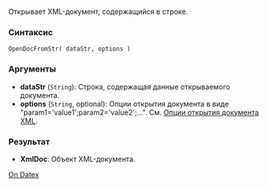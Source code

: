 Открывает XML-документ, содержащийся в строке.

### Синтаксис
`OpenDocFromStr( dataStr, options )`

### Аргументы
- **dataStr** (`String`): Строка, содержащая данные открываемого документа.
- **options** (`String`, optional): Опции открытия документа в виде "param1='value1';param2='value2';...". См. [Опции открытия документа XML](http://docs.datex.ru/article.htm?id=5665465792879477149).

### Результат
- **XmlDoc**: Объект XML-документа.

[On Datex](http://docs.datex.ru/article.htm?id=5620276892448878692)